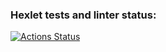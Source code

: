 ### Hexlet tests and linter status:
[![Actions Status](https://github.com/KrylovMikhail1985/frontend-project-11/workflows/hexlet-check/badge.svg)](https://github.com/KrylovMikhail1985/frontend-project-11/actions)